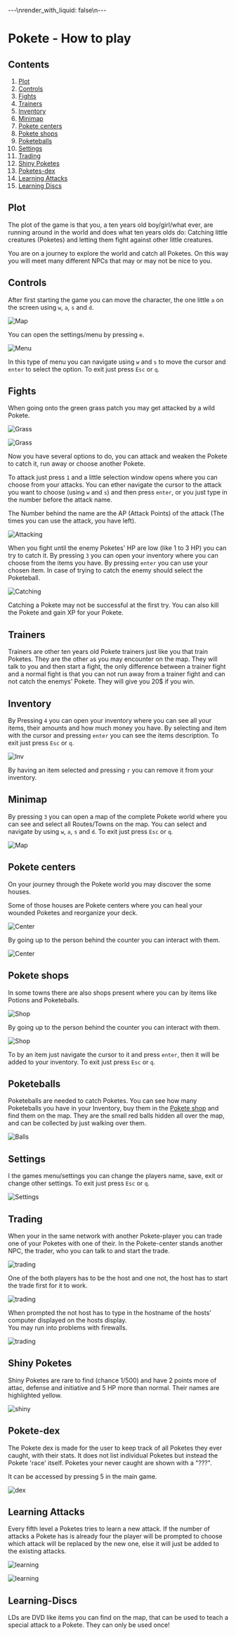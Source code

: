 ---\nrender_with_liquid: false\n---
<h1 id="pokete---how-to-play">Pokete - How to play</h1>
<h2 id="contents">Contents</h2>
<ol>
<li><a href="#plot">Plot</a></li>
<li><a href="#controls">Controls</a></li>
<li><a href="#fights">Fights</a></li>
<li><a href="#trainers">Trainers</a></li>
<li><a href="#inventory">Inventory</a></li>
<li><a href="#minimap">Minimap</a></li>
<li><a href="#pokete-centers">Pokete centers</a></li>
<li><a href="#pokete-shops">Pokete shops</a></li>
<li><a href="#poketeballs">Poketeballs</a></li>
<li><a href="#settings">Settings</a></li>
<li><a href="#trading">Trading</a></li>
<li><a href="#shiny-poketes">Shiny Poketes</a></li>
<li><a href="#poketes-dex">Poketes-dex</a></li>
<li><a href="#learning-attacks">Learning Attacks</a></li>
<li><a href="#learning-discs">Learning Discs</a></li>
</ol>
<h2 id="plot">Plot</h2>
<p>The plot of the game is that you, a ten years old boy/girl/what ever, are running around in the world and does what ten years olds do: Catching little creatures (Poketes) and letting them fight against other little creatures.</p>
<p>You are on a journey to explore the world and catch all Poketes. On this way you will meet many different NPCs that may or may not be nice to you.</p>
<h2 id="controls">Controls</h2>
<p>After first starting the game you can move the character, the one little <code>a</code> on the screen using <code>w</code>, <code>a</code>, <code>s</code> and <code>d</code>.</p>
<p><img src="assets/ss/ss08.png" alt="Map" /></p>
<p>You can open the settings/menu by pressing <code>e</code>.</p>
<p><img src="assets/ss/ss07.png" alt="Menu" /></p>
<p>In this type of menu you can navigate using <code>w</code> and <code>s</code> to move the cursor and <code>enter</code> to select the option. To exit just press <code>Esc</code> or <code>q</code>.</p>
<h2 id="fights">Fights</h2>
<p>When going onto the green grass patch you may get attacked by a wild Pokete.</p>
<p><img src="assets/ss/ss09.png" alt="Grass" /></p>
<p><img src="assets/ss/ss10.png" alt="Grass" /></p>
<p>Now you have several options to do, you can attack and weaken the Pokete to catch it, run away or choose another Pokete.</p>
<p>To attack just press <code>1</code> and a little selection window opens where you can choose from your attacks. You can ether navigate the cursor to the attack you want to choose (using <code>w</code> and <code>s</code>) and then press <code>enter</code>, or you just type in the number before the attack name.</p>
<p>The Number behind the name are the AP (Attack Points) of the attack (The times you can use the attack, you have left).</p>
<p><img src="assets/ss/ss11.png" alt="Attacking" /></p>
<p>When you fight until the enemy Poketes' HP are low (like 1 to 3 HP) you can try to catch it. By pressing <code>3</code> you can open your inventory where you can choose from the items you have. By pressing <code>enter</code> you can use your chosen item. In case of trying to catch the enemy should select the Poketeball.</p>
<p><img src="assets/ss/ss12.png" alt="Catching" /></p>
<p>Catching a Pokete may not be successful at the first try. You can also kill the Pokete and gain XP for your Pokete.</p>
<h2 id="trainers">Trainers</h2>
<p>Trainers are other ten years old Pokete trainers just like you that train Poketes. They are the other <code>a</code>s you may encounter on the map. They will talk to you and then start a fight, the only difference between a trainer fight and a normal fight is that you can not run away from a trainer fight and can not catch the enemys' Pokete. They will give you 20$ if you win.</p>
<h2 id="inventory">Inventory</h2>
<p>By Pressing <code>4</code> you can open your inventory where you can see all your items, their amounts and how much money you have. By selecting and item with the cursor and pressing <code>enter</code> you can see the items description. To exit just press <code>Esc</code> or <code>q</code>.</p>
<p><img src="assets/ss/ss18.png" alt="Inv" /></p>
<p>By having an item selected and pressing <code>r</code> you can remove it from your inventory.</p>
<h2 id="minimap">Minimap</h2>
<p>By pressing <code>3</code> you can open a map of the complete Pokete world where you can see and select all Routes/Towns on the map. You can select and navigate by using <code>w</code>, <code>a</code>, <code>s</code> and <code>d</code>. To exit just press <code>Esc</code> or <code>q</code>.</p>
<p><img src="assets/ss/ss19.png" alt="Map" /></p>
<h2 id="pokete-centers">Pokete centers</h2>
<p>On your journey through the Pokete world you may discover the some houses.</p>
<p>Some of those houses are Pokete centers where you can heal your wounded Poketes and reorganize your deck.</p>
<p><img src="assets/ss/ss13.png" alt="Center" /></p>
<p>By going up to the person behind the counter you can interact with them.</p>
<p><img src="assets/ss/ss14.png" alt="Center" /></p>
<h2 id="pokete-shops">Pokete shops</h2>
<p>In some towns there are also shops present where you can by items like Potions and Poketeballs.</p>
<p><img src="assets/ss/ss15.png" alt="Shop" /></p>
<p>By going up to the person behind the counter you can interact with them.</p>
<p><img src="assets/ss/ss16.png" alt="Shop" /></p>
<p>To by an item just navigate the cursor to it and press <code>enter</code>, then it will be added to your inventory. To exit just press <code>Esc</code> or <code>q</code>.</p>
<h2 id="poketeballs">Poketeballs</h2>
<p>Poketeballs are needed to catch Poketes. You can see how many Poketeballs you have in your Inventory, buy them in the <a href="#pokete-shops">Pokete shop</a> and find them on the map. They are the small red balls hidden all over the map, and can be collected by just walking over them.</p>
<p><img src="assets/ss/ss17.png" alt="Balls" /></p>
<h2 id="settings">Settings</h2>
<p>I the games menu/settings you can change the players name, save, exit or change other settings. To exit just press <code>Esc</code> or <code>q</code>.</p>
<p><img src="assets/ss/ss20.png" alt="Settings" /></p>
<h2 id="trading">Trading</h2>
<p>When your in the same network with another Pokete-player you can trade one of your Poketes with one of their. In the Pokete-center stands another NPC, the trader, who you can talk to and start the trade.</p>
<p><img src="assets/ss/ss21.png" alt="trading" /></p>
<p>One of the both players has to be the host and one not, the host has to start the trade first for it to work.</p>
<p><img src="assets/ss/ss22.png" alt="trading" /></p>
<p>When prompted the not host has to type in the hostname of the hosts' computer displayed on the hosts display.<br />
You may run into problems with firewalls.</p>
<p><img src="assets/ss/ss23.png" alt="trading" /></p>
<h2 id="shiny-poketes">Shiny Poketes</h2>
<p>Shiny Poketes are rare to find (chance 1/500) and have 2 points more of attac, defense and initiative and 5 HP more than normal. Their names are highlighted yellow.</p>
<p><img src="assets/ss/ss24.png" alt="shiny" /></p>
<h2 id="pokete-dex">Pokete-dex</h2>
<p>The Pokete dex is made for the user to keep track of all Poketes they ever caught, with their stats. It does not list individual Poketes but instead the Pokete 'race' itself. Poketes your never caught are shown with a "???".</p>
<p>It can be accessed by pressing 5 in the main game.</p>
<p><img src="assets/ss/ss25.png" alt="dex" /></p>
<h2 id="learning-attacks">Learning Attacks</h2>
<p>Every fifth level a Poketes tries to learn a new attack. If the number of attacks a Pokete has is already four the player will be prompted to choose which attack will be replaced by the new one, else it will just be added to the existing attacks.</p>
<p><img src="assets/ss/ss26.png" alt="learning" /></p>
<p><img src="assets/ss/ss27.png" alt="learning" /></p>
<h2 id="learning-discs">Learning-Discs</h2>
<p>LDs are DVD like items you can find on the map, that can be used to teach a special attack to a Pokete. They can only be used once!</p>
